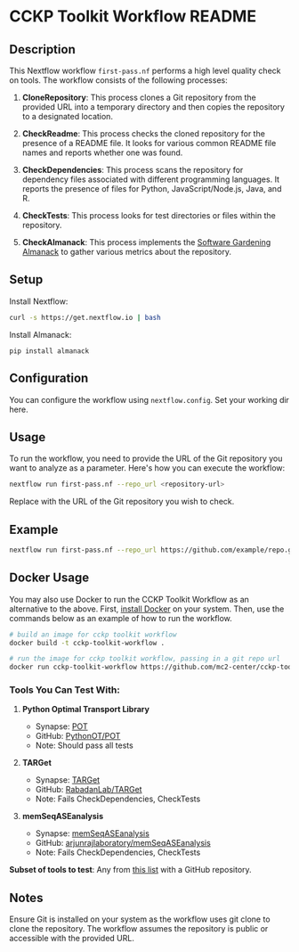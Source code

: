 # CCKP Toolkit Workflow README

## Description

This Nextflow workflow `first-pass.nf` performs a high level quality check on tools. The workflow consists of the following processes:

1. **CloneRepository**: This process clones a Git repository from the provided URL into a temporary directory and then copies the repository to a designated location.

2. **CheckReadme**: This process checks the cloned repository for the presence of a README file. It looks for various common README file names and reports whether one was found.

3. **CheckDependencies**: This process scans the repository for dependency files associated with different programming languages. It reports the presence of files for Python, JavaScript/Node.js, Java, and R.

4. **CheckTests**: This process looks for test directories or files within the repository.

5. **CheckAlmanack**: This process implements the [Software Gardening Almanack](https://github.com/software-gardening/almanack) to gather various metrics about the repository.

## Setup

Install Nextflow:

```sh
curl -s https://get.nextflow.io | bash
```

Install Almanack:

```
pip install almanack
```

## Configuration

You can configure the workflow using `nextflow.config`. Set your working dir here.

## Usage

To run the workflow, you need to provide the URL of the Git repository you want to analyze as a parameter. Here's how you can execute the workflow:

```bash
nextflow run first-pass.nf --repo_url <repository-url>
```

Replace <repository-url> with the URL of the Git repository you wish to check.

## Example
```bash
nextflow run first-pass.nf --repo_url https://github.com/example/repo.git
```

## Docker Usage

You may also use Docker to run the CCKP Toolkit Workflow as an alternative to the above.
First, [install Docker](https://docs.docker.com/engine/install/) on your system.
Then, use the commands below as an example of how to run the workflow.

```bash
# build an image for cckp toolkit workflow
docker build -t cckp-toolkit-workflow .

# run the image for cckp toolkit workflow, passing in a git repo url
docker run cckp-toolkit-workflow https://github.com/mc2-center/cckp-toolkit-workflow
```

### Tools You Can Test With:

1. **Python Optimal Transport Library**  
   - Synapse: [POT](https://cancercomplexity.synapse.org/Explore/Tools/DetailsPage?toolName=POT)  
   - GitHub: [PythonOT/POT](https://github.com/PythonOT/POT)  
   - Note: Should pass all tests

2. **TARGet**  
   - Synapse: [TARGet](https://cancercomplexity.synapse.org/Explore/Tools/DetailsPage?toolName=TARGet)  
   - GitHub: [RabadanLab/TARGet](https://github.com/RabadanLab/TARGet/tree/master)  
   - Note: Fails CheckDependencies, CheckTests

3. **memSeqASEanalysis**  
   - Synapse: [memSeqASEanalysis](https://cancercomplexity.synapse.org/Explore/Tools/DetailsPage?toolName=memSeqASEanalysis)  
   - GitHub: [arjunrajlaboratory/memSeqASEanalysis](https://github.com/arjunrajlaboratory/memSeqASEanalysis)
   - Note: Fails CheckDependencies, CheckTests

**Subset of tools to test**: Any from [this list](https://cancercomplexity.synapse.org/Explore/Tools) with a GitHub repository.

## Notes
Ensure Git is installed on your system as the workflow uses git clone to clone the repository. The workflow assumes the repository is public or accessible with the provided URL.
